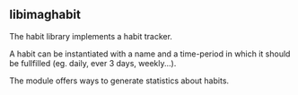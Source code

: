 ## libimaghabit

The habit library implements a habit tracker.

A habit can be instantiated with a name and a time-period in which it should be fullfilled (eg. daily, ever 3 days, weekly...). 

The module offers ways to generate statistics about habits.


